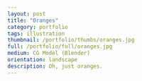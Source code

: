 ```yaml
---
layout: post
title: "Oranges"
category: portfolio
tags: illustration
thumbnail: /portfolio/thumbs/oranges.jpg
full: /portfolio/full/oranges.jpg
medium: CG Model (Blender)
orientation: landscape
description: Oh, just oranges.
---
```

